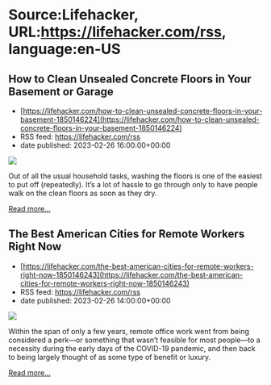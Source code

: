 # Source:Lifehacker, URL:https://lifehacker.com/rss, language:en-US

## How to Clean Unsealed Concrete Floors in Your Basement or Garage
 - [https://lifehacker.com/how-to-clean-unsealed-concrete-floors-in-your-basement-1850146224](https://lifehacker.com/how-to-clean-unsealed-concrete-floors-in-your-basement-1850146224)
 - RSS feed: https://lifehacker.com/rss
 - date published: 2023-02-26 16:00:00+00:00

<img class="type:primaryImage" src="https://i.kinja-img.com/gawker-media/image/upload/s---MgYWhF8--/c_fit,fl_progressive,q_80,w_636/6e1023097e37b88046495a104be4a70b.jpg" /><p>Out of all the usual household tasks, washing the floors is one of the easiest to put off (repeatedly). It’s a lot of hassle to go through only to have people walk on the clean floors as soon as they dry.</p><p><a href="https://lifehacker.com/how-to-clean-unsealed-concrete-floors-in-your-basement-1850146224">Read more...</a></p>

## The Best American Cities for Remote Workers Right Now
 - [https://lifehacker.com/the-best-american-cities-for-remote-workers-right-now-1850146243](https://lifehacker.com/the-best-american-cities-for-remote-workers-right-now-1850146243)
 - RSS feed: https://lifehacker.com/rss
 - date published: 2023-02-26 14:00:00+00:00

<img class="type:primaryImage" src="https://i.kinja-img.com/gawker-media/image/upload/s--BZWSYXFN--/c_fit,fl_progressive,q_80,w_636/6393ef8c8ff747c10693948ab828ae26.jpg" /><p>Within the span of only a few years, remote office work went from being considered a perk—or something that wasn’t feasible for most people—to a necessity during the early days of the COVID-19 pandemic, and then back to being largely thought of as some type of benefit or luxury. </p><p><a href="https://lifehacker.com/the-best-american-cities-for-remote-workers-right-now-1850146243">Read more...</a></p>

